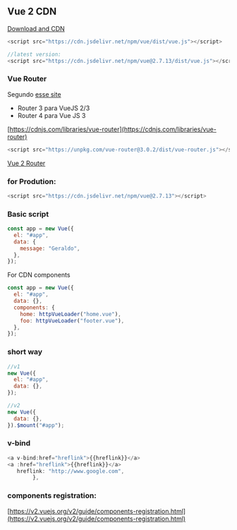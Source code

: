 ## Vue 2 CDN

[Download and CDN](https://v2.vuejs.org/v2/guide/installation.html)

```js
<script src="https://cdn.jsdelivr.net/npm/vue/dist/vue.js"></script>

//latest version:
<script src="https://cdn.jsdelivr.net/npm/vue@2.7.13/dist/vue.js"></script>

```

### Vue Router

Segundo [esse site](https://github.com/vuejs/router)

- Router 3 para VueJS 2/3
- Router 4 para Vue JS 3

[https://cdnjs.com/libraries/vue-router](https://cdnjs.com/libraries/vue-router)

```js
<script src="https://unpkg.com/vue-router@3.0.2/dist/vue-router.js"></script>
```

[Vue 2 Router](https://shouts.dev/articles/vue-js-routing-from-scratch-using-cdn-without-cli)

### for Prodution:

```js
<script src="https://cdn.jsdelivr.net/npm/vue@2.7.13"></script>
```

### Basic script

```js
const app = new Vue({
  el: "#app",
  data: {
    message: "Geraldo",
  },
});
```

For CDN components

```js
const app = new Vue({
  el: "#app",
  data: {},
  components: {
    home: httpVueLoader("home.vue"),
    foo: httpVueLoader("footer.vue"),
  },
});
```

### short way

```js
//v1
new Vue({
  el: "#app",
  data: {},
});

//v2
new Vue({
  data: {},
}).$mount("#app");
```

### v-bind

```js
<a v-bind:href="hreflink">{{hreflink}}</a>
<a :href="hreflink">{{hreflink}}</a>
   hreflink: "http://www.google.com",
        },

```

### components registration:

[https://v2.vuejs.org/v2/guide/components-registration.html](https://v2.vuejs.org/v2/guide/components-registration.html)
